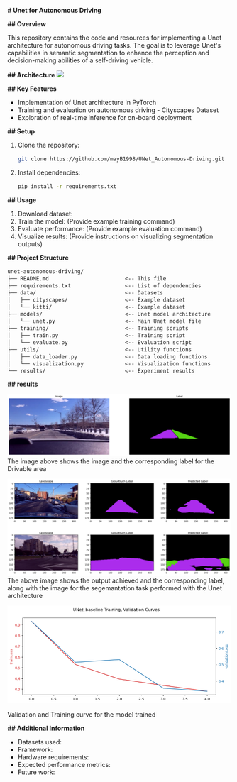  **# Unet for Autonomous Driving**

**## Overview**

This repository contains the code and resources for implementing a Unet architecture for autonomous driving tasks. The goal is to leverage Unet's capabilities in semantic segmentation to enhance the perception and decision-making abilities of a self-driving vehicle.


**## Architecture**
![](https://lmb.informatik.uni-freiburg.de/people/ronneber/u-net/u-net-architecture.png)

**## Key Features**

* Implementation of Unet architecture in PyTorch
* Training and evaluation on autonomous driving - Cityscapes Dataset
* Exploration of real-time inference for on-board deployment

**## Setup**

1. Clone the repository:

   ```bash
   git clone https://github.com/mayB1998/UNet_Autonomous-Driving.git
   ```

2. Install dependencies:

   ```bash
   pip install -r requirements.txt
   ```

**## Usage**

1. Download dataset: 
2. Train the model: (Provide example training command)
3. Evaluate performance: (Provide example evaluation command)
4. Visualize results: (Provide instructions on visualizing segmentation outputs)

**## Project Structure**

```
unet-autonomous-driving/
├── README.md                        <-- This file
├── requirements.txt                 <-- List of dependencies
├── data/                            <-- Datasets
│   ├── cityscapes/                  <-- Example dataset
│   └── kitti/                       <-- Example dataset
├── models/                          <-- Unet model architecture
│   └── unet.py                      <-- Main Unet model file
├── training/                        <-- Training scripts
│   ├── train.py                     <-- Training script
│   └── evaluate.py                  <-- Evaluation script
├── utils/                           <-- Utility functions
│   ├── data_loader.py               <-- Data loading functions
│   └── visualization.py             <-- Visualization functions
└── results/                         <-- Experiment results
```

**## results**

![Drivable_area-output](images/Drivable_area-output.png)
The image above shows the image and the corresponding label for the Drivable area

![output_compare](images/output.png)
The above image shows the output achieved and the corresponding label, along with the image for the segemantation task performed with the Unet architecture

![validation_training_curve](images/validation_training_curve.png)

Validation and Training curve for the model trained

**## Additional Information**

* Datasets used:  
* Framework:
* Hardware requirements:         
* Expected performance metrics:
* Future work:                   
